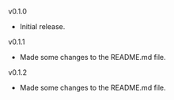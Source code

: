 v0.1.0
 - Initial release.

v0.1.1
 - Made some changes to the README.md file.

v0.1.2
 - Made some changes to the README.md file.
